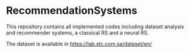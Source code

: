 # RecommendationSystems
This repository contains all implemented codes including dataset analysis and recommender systems, a classical RS and a neural RS. 

The dataset is available in https://lab.stc.com.sa/dataset/en/

